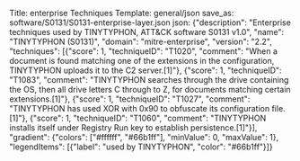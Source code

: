 Title: enterprise Techniques
Template: general/json
save_as: software/S0131/S0131-enterprise-layer.json
json: {"description": "Enterprise techniques used by TINYTYPHON, ATT&CK software S0131 v1.0", "name": "TINYTYPHON (S0131)", "domain": "mitre-enterprise", "version": "2.2", "techniques": [{"score": 1, "techniqueID": "T1020", "comment": "When a document is found matching one of the extensions in the configuration, TINYTYPHON uploads it to the C2 server.[1]"}, {"score": 1, "techniqueID": "T1083", "comment": "TINYTYPHON searches through the drive containing the OS, then all drive letters C through to Z, for documents matching certain extensions.[1]"}, {"score": 1, "techniqueID": "T1027", "comment": "TINYTYPHON has used XOR with 0x90 to obfuscate its configuration file.[1]"}, {"score": 1, "techniqueID": "T1060", "comment": "TINYTYPHON installs itself under Registry Run key to establish persistence.[1]"}], "gradient": {"colors": ["#ffffff", "#66b1ff"], "minValue": 0, "maxValue": 1}, "legendItems": [{"label": "used by TINYTYPHON", "color": "#66b1ff"}]}